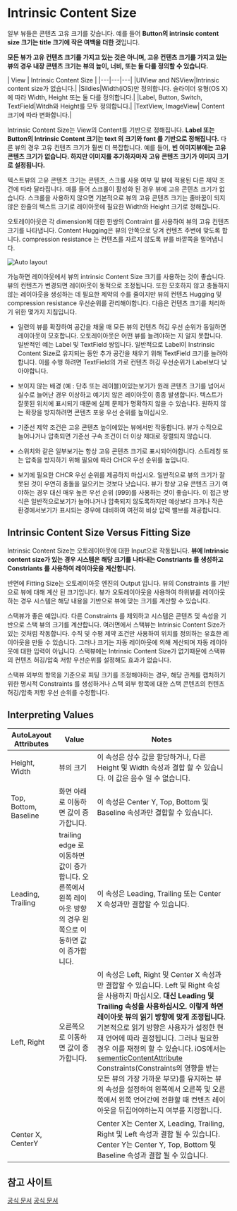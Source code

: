 # Intrinsic Content Size

일부 뷰들은 콘텐츠 고유 크기를 갖습니다. 예를 들어 **Button의 intrinsic content size 크기는 title 크기에 작은 여백을 더한 것**입니다.

**모든 뷰가 고유 컨텐츠 크기를 가지고 있는 것은 아니며, 고유 컨텐츠 크기를 가지고 있는 뷰의 경우 내장 콘텐츠 크기는 뷰의 높이, 너비, 또는 둘 다를 정의할 수 있습니다.**

| View | Intrinsic Content Size |
|---|---|---|
|UIView and NSView|Intrinsic content size가 없습니다.|
|Sildies|Width(iOS)만 정의합니다. 슬라이더 유형(OS X)에 따라 Width, Height 또는 둘 다를 정의합니다.|
|Label, Button, Switch, TextField|Witdh와 Height를 모두 정의합니다.|
|TextView, ImageView| Content 크기에 따라 변화합니다.|

Intrinsic Content Size는 View의 Content를 기반으로 정해집니다. **Label 또는 Button의 Intrinsic Content 크기는 text 의 크기와 font 를 기반으로 정해집니다.** 다른 뷰의 경우 고유 컨텐츠 크기가 훨씬 더 복잡합니다. 예를 들어, **빈 이미지뷰에는 고유 콘텐츠 크기가 없습니다. 하지만 이미지를 추가하자마자 고유 콘텐츠 크기가 이미지 크기로 설정됩니다.**

텍스트뷰의 고유 콘텐츠 크기는 콘텐츠, 스크롤 사용 여부 및 뷰에 적용된 다른 제약 조건에 따라 달라집니다. 예를 들어 스크롤이 활성화 된 경우 뷰에 고유 콘텐츠 크기가 없습니다. 스크롤을 사용하지 않으면 기본적으로 뷰의 고유 콘텐츠 크기는 줄바꿈이 되지 않은 한줄의 텍스트 크기로 레이아웃에 필요한 Width와 Height 크기로 정해집니다.

오토레이아웃은 각 dimension에 대한 한쌍의 Contraint 를 사용하여 뷰의 고유 컨텐츠 크기를 나타냅니다. Content Hugging은 뷰의 안쪽으로 당겨 컨텐츠 주변에 맞도록 합니다. compression resistance 는 컨텐츠를 자르지 않도록 뷰를 바깥쪽을 밀어냅니다.

![Auto layout](https://developer.apple.com/library/archive/documentation/UserExperience/Conceptual/AutolayoutPG/Art/intrinsic_content_size_2x.png)

가능하면 레이아웃에서 뷰의 intrinsic Content Size 크기를 사용하는 것이 좋습니다. 뷰의 컨텐츠가 변경되면 레이아웃이 동적으로 조정됩니다. 또한 모호하지 않고 충돌하지 않는 레이아웃을 생성하는 데 필요한 제약의 수를 줄이지만 뷰의 컨텐츠 Hugging 및 compression resistance 우선순위를 관리해야합니다. 다음은 컨텐츠 크기를 처리하기 위한 몇가지 지침입니다.

- 일련의 뷰를 확장하여 공간을 채울 때 모든 뷰의 컨텐츠 허깅 우선 순위가 동일하면 레이아웃이 모호합니다. 오토레이아웃은 어떤 뷰를 늘려야하는 지 알지 못합니다. 일반적인 예는 Label 및 TextField 쌍입니다. 일반적으로 Label이 Instrinsic Content Size로 유지되는 동안 추가 공간을 채우기 위해 TextField 크기를 늘려야합니다. 이를 수행 하려면 TextField의 가로 컨텐츠 허깅 우선순위가 Label보다 낮아야합니다.

- 보이지 않는 배경 (예 : 단추 또는 레이블)이있는보기가 원래 콘텐츠 크기를 넘어서 실수로 늘어난 경우 이상하고 예기치 않은 레이아웃이 종종 발생합니다. 텍스트가 잘못된 위치에 표시되기 때문에 실제 문제가 명확하지 않을 수 있습니다. 원하지 않는 확장을 방지하려면 콘텐츠 포옹 우선 순위를 높이십시오.

- 기준선 제약 조건은 고유 콘텐츠 높이에있는 뷰에서만 작동합니다. 뷰가 수직으로 늘어나거나 압축되면 기준선 구속 조건이 더 이상 제대로 정렬되지 않습니다.

- 스위치와 같은 일부보기는 항상 고유 콘텐츠 크기로 표시되어야합니다. 스트레칭 또는 압축을 방지하기 위해 필요에 따라 CHCR 우선 순위를 높입니다.

- 보기에 필요한 CHCR 우선 순위를 제공하지 마십시오. 일반적으로 뷰의 크기가 잘못된 것이 우연히 충돌을 일으키는 것보다 낫습니다. 뷰가 항상 고유 콘텐츠 크기 여야하는 경우 대신 매우 높은 우선 순위 (999)를 사용하는 것이 좋습니다. 이 접근 방식은 일반적으로보기가 늘어나거나 압축되지 않도록하지만 예상보다 크거나 작은 환경에서보기가 표시되는 경우에 대비하여 여전히 비상 압력 밸브를 제공합니다.

## Intrinsic Content Size Versus Fitting Size

Intrinsic Content Size는 오토레이아웃에 대한 Input으로 작동됩니다. **뷰에 Intrinsic content size가 있는 경우 시스템은 해당 크기를 나타내는 Constriants 를 생성하고 Constriants 를 사용하여 레이아웃을 계산합니다.**

반면에 Fitting Size는 오토레이아웃 엔진의 Output 입니다. 뷰의 Constraints 를 기반으로 뷰에 대해 계산 된 크기입니다. 뷰가 오토레이아웃을 사용하여 하위뷰를 레이아웃하는 경우 시스템은 해당 내용을 기반으로 뷰에 맞는 크기를 계산할 수 있습니다.

스택뷰가 좋은 예입니다. 다른 Constraints 를 제외하고 시스템은 콘텐츠 및 속성을 기반으로 스택 뷰의 크기를 계산합니다. 여러면에서 스택뷰는 Intrinsic Content Size가 있는 것처럼 작동합니다. 수직 및 수평 제약 조건만 사용하여 위치를 정의하는 유효한 레이아웃을 만들 수 있습니다. 그러나 크기는 자동 레이아웃에 의해 계산되며 자동 레이아웃에 대한 입력이 아닙니다. 스택뷰에는 Intrinsic Content Size가 없기때문에 스택뷰의 컨텐츠 허깅/압축 저항 우선순위를 설정해도 효과가 없습니다.

스택뷰 외부의 항목을 기준으로 피팅 크기를 조정해야하는 경우, 해당 관계를 캡처하기위한 명시적 Constraints 를 생성하거나 스택 외부 항목에 대한 스택 콘텐츠의 컨텐츠 허깅/압축 저항 우선 순위를 수정합니다.

## Interpreting Values

| AutoLayout Attributes | Value | Notes |
|---|---|---|
| Height, Width|뷰의 크기 | 이 속성은 상수 값을 할당하거나, 다른 Height 및 Width 속성과 결합 할 수 있습니다. 이 값은 음수 일 수 없습니다. |
|Top, Bottom, Baseline | 화면 아래로 이동하면 값이 증가합니다. | 이 속성은 Center Y, Top, Bottom 및 Baseline 속성과만 결합할 수 있습니다. |
| Leading, Trailing | trailing edge 로 이동하면 값이 증가합니다. 오른쪽에서 왼쪽 레이아웃 방향의 경우 왼쪽으로 이동하면 값이 증가합니다. | 이 속성은 Leading, Trailing 또는 Center X 속성과만 결합할 수 있습니다. |
| Left, Right | 오른쪽으로 이동하면 값이 증가합니다. | 이 속성은 Left, Right 및 Center X 속성과만 결합할 수 있습니다. Left 및 Right 속성을 사용하지 마십시오. **대신 Leading 및 Trailing 속성을 사용하십시오. 이렇게 하면 레이아웃 뷰의 읽기 방향에 맞게 조정됩니다.** 기본적으로 읽기 방향은 사용자가 설정한 현재 언어에 따라 결정됩니다. 그러나 필요한 경우 이를 재정의 할 수 있습니다. iOS에서는 [sementicContentAttribute](https://developer.apple.com/documentation/uikit/uiview/1622461-semanticcontentattribute) Constraints(Constraints의 영향을 받는 모든 뷰의 가장 가까운 부모)를 유지하는 뷰의 속성을 설정하여 왼쪽에서 오른쪽 및 오른쪽에서 왼쪽 언어간에 전환할 때 컨텐츠 레이아웃을 뒤집어야하는지 여부를 지정합니다. |
| Center X, CenterY || Center X는 Center X, Leading, Trailing, Right 및 Left 속성과 결합 될 수 있습니다. Center Y는 Center Y, Top, Bottom 및 Baseline 속성과 결합 될 수 있습니다. |


## 참고 사이트

[공식 문서](https://developer.apple.com/library/archive/documentation/UserExperience/Conceptual/AutolayoutPG/ViewswithIntrinsicContentSize.html)
[공식 문서](https://developer.apple.com/library/archive/documentation/UserExperience/Conceptual/AutolayoutPG/AnatomyofaConstraint.html#//apple_ref/doc/uid/TP40010853-CH9-SW21)